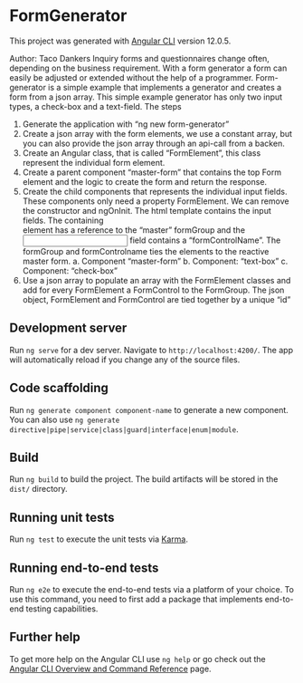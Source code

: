 # FormGenerator

This project was generated with [Angular CLI](https://github.com/angular/angular-cli) version 12.0.5.

Author: Taco Dankers
Inquiry forms and questionnaires change often, depending on the business requirement. With a form generator a form can easily be adjusted or extended without the help of a programmer.
Form-generator is a simple example that implements a generator and creates a form from a json array. This simple example generator has only two input types, a check-box and a text-field. 
The steps 
1.	Generate the application with “ng new form-generator”
2.	Create a json array with the form elements, we use a constant array, but you can also provide the json array through an api-call from a backen.
3.	Create an Angular class, that is called “FormElement”, this class represent the individual form element. 
4.	Create a parent component “master-form” that contains the top Form element and the logic to create the form and return the response.
5.	Create the child components that represents the individual input fields. These components only need a property FormElement. We can remove the constructor and ngOnInit. The html template contains the input fields. The containing <div> element has a reference to the “master” formGroup and the <input> field contains a “formControlName”. The formGroup and formControlname ties the elements to the reactive master form. 
a.	Component “master-form”
b.	Component: “text-box”
c.	Component: “check-box”
6.	Use a json array to populate an array with the FormElement classes and add for every FormElement a FormControl to the FormGroup. The json object, FormElement and FormControl are tied together by a unique “id”


## Development server

Run `ng serve` for a dev server. Navigate to `http://localhost:4200/`. The app will automatically reload if you change any of the source files.

## Code scaffolding

Run `ng generate component component-name` to generate a new component. You can also use `ng generate directive|pipe|service|class|guard|interface|enum|module`.

## Build

Run `ng build` to build the project. The build artifacts will be stored in the `dist/` directory.

## Running unit tests

Run `ng test` to execute the unit tests via [Karma](https://karma-runner.github.io).

## Running end-to-end tests

Run `ng e2e` to execute the end-to-end tests via a platform of your choice. To use this command, you need to first add a package that implements end-to-end testing capabilities.

## Further help

To get more help on the Angular CLI use `ng help` or go check out the [Angular CLI Overview and Command Reference](https://angular.io/cli) page.
